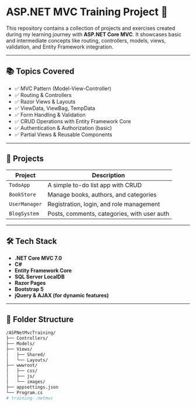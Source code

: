 # ASP.NET MVC Training Project 🚀

This repository contains a collection of projects and exercises created during my learning journey with **ASP.NET Core MVC**. It showcases basic and intermediate concepts like routing, controllers, models, views, validation, and Entity Framework integration.

---

## 📚 Topics Covered

- ✅ MVC Pattern (Model-View-Controller)
- ✅ Routing & Controllers
- ✅ Razor Views & Layouts
- ✅ ViewData, ViewBag, TempData
- ✅ Form Handling & Validation
- ✅ CRUD Operations with Entity Framework Core
- ✅ Authentication & Authorization (basic)
- ✅ Partial Views & Reusable Components

---

## 🧱 Projects

| Project | Description |
|--------|-------------|
| `TodoApp` | A simple to-do list app with CRUD |
| `BookStore` | Manage books, authors, and categories |
| `UserManager` | Registration, login, and role management |
| `BlogSystem` | Posts, comments, categories, with user auth |

---

## 🛠️ Tech Stack

- **.NET Core MVC 7.0**
- **C#**
- **Entity Framework Core**
- **SQL Server LocalDB**
- **Razor Pages**
- **Bootstrap 5**
- **jQuery & AJAX (for dynamic features)**

---

## 📁 Folder Structure

```bash
/ASPNetMvcTraining/
├── Controllers/
├── Models/
├── Views/
│   ├── Shared/
│   └── Layouts/
├── wwwroot/
│   ├── css/
│   ├── js/
│   └── images/
├── appsettings.json
└── Program.cs
# training-.netmvc
